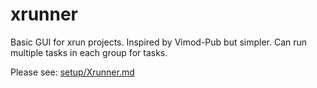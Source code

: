 # xrunner

Basic GUI for xrun projects. Inspired by Vimod-Pub but simpler. Can run multiple tasks in each group for tasks. 

Please see: [setup/Xrunner.md](setup/Xrunner.md)


